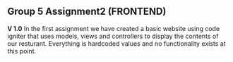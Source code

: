 ## Group 5 Assignment2 (FRONTEND)

**V 1.0** 
In the first assignment we have created a basic website using code igniter that uses
models, views and controllers to display the contents of our resturant. Everything is
hardcoded values and no functionality exists at this point.


